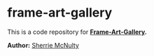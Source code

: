 
# frame-art-gallery

This is a code repository for **[Frame-Art-Gallery](http://frame-art-gallery.com).**<br>

**Author:** [Sherrie McNulty](https://srmcoder.github.io)<br>

